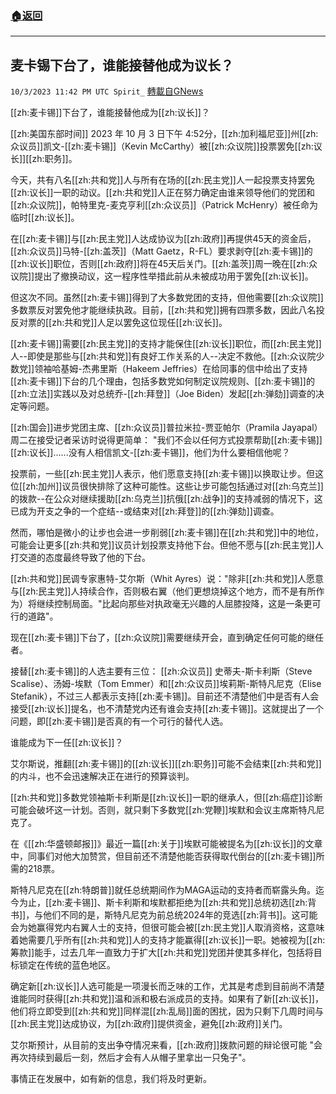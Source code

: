 ###  [:house:返回](README.md)
---


## 麦卡锡下台了，谁能接替他成为议长？
`10/3/2023 11:42 PM UTC Spirit_` [轉載自GNews](https://gnews.org/articles/1777757)

[[zh:麦卡锡]]下台了，谁能接替他成为[[zh:议长]]？


[[zh:美国东部时间]] 2023 年 10 月 3 日下午 4:52分，[[zh:加利福尼亚]]州[[zh:众议员]]凯文-[[zh:麦卡锡]]（Kevin McCarthy）被[[zh:众议院]]投票罢免[[zh:议长]][[zh:职务]]。

今天，共有八名[[zh:共和党]]人与所有在场的[[zh:民主党]]人一起投票支持罢免[[zh:议长]]一职的动议。[[zh:共和党]]人正在努力确定由谁来领导他们的党团和[[zh:众议院]]，帕特里克-麦克亨利[[zh:众议员]]（Patrick McHenry）被任命为临时[[zh:议长]]。

在[[zh:麦卡锡]]与[[zh:民主党]]人达成协议为[[zh:政府]]再提供45天的资金后，[[zh:众议员]]马特-[[zh:盖茨]]（Matt Gaetz，R-FL）要求剥夺[[zh:麦卡锡]]的[[zh:议长]]职位，否则[[zh:政府]]将在45天后关门。[[zh:盖茨]]周一晚在[[zh:众议院]]提出了撤换动议，这一程序性举措此前从未被成功用于罢免[[zh:议长]]。

但这次不同。虽然[[zh:麦卡锡]]得到了大多数党团的支持，但他需要[[zh:众议院]]多数票反对罢免他才能继续执政。目前，[[zh:共和党]]拥有四票多数，因此八名投反对票的[[zh:共和党]]人足以罢免这位现任[[zh:议长]]。

[[zh:麦卡锡]]需要[[zh:民主党]]的支持才能保住[[zh:议长]]职位，而[[zh:民主党]]人--即使是那些与[[zh:共和党]]有良好工作关系的人--决定不救他。[[zh:众议院少数党]]领袖哈基姆-杰弗里斯（Hakeem Jeffries）在给同事的信中给出了支持[[zh:麦卡锡]]下台的几个理由，包括多数党如何制定议院规则、[[zh:麦卡锡]]的[[zh:立法]]实践以及对总统乔-[[zh:拜登]]（Joe Biden）发起[[zh:弹劾]]调查的决定等问题。

[[zh:国会]]进步党团主席、[[zh:众议员]]普拉米拉-贾亚帕尔（Pramila Jayapal）周二在接受记者采访时说得更简单： "我们不会以任何方式投票帮助[[zh:麦卡锡]][[zh:议长]]......没有人相信凯文-[[zh:麦卡锡]]，他们为什么要相信他呢？

投票前，一些[[zh:民主党]]人表示，他们愿意支持[[zh:麦卡锡]]以换取让步。但这位[[zh:加州]]议员很快排除了这种可能性。这些让步可能包括通过对[[zh:乌克兰]]的拨款--在公众对继续援助[[zh:乌克兰]]抗俄[[zh:战争]]的支持减弱的情况下，这已成为开支之争的一个症结--或结束对[[zh:拜登]]的[[zh:弹劾]]调查。

然而，哪怕是微小的让步也会进一步削弱[[zh:麦卡锡]]在[[zh:共和党]]中的地位，可能会让更多[[zh:共和党]]议员计划投票支持他下台。但他不愿与[[zh:民主党]]人打交道的态度最终导致了他的下台。

[[zh:共和党]]民调专家惠特-艾尔斯（Whit Ayres）说："除非[[zh:共和党]]人愿意与[[zh:民主党]]人持续合作，否则极右翼（他们更想烧掉这个地方，而不是有所作为）将继续控制局面。"比起向那些对执政毫无兴趣的人屈膝投降，这是一条更可行的道路"。

现在[[zh:麦卡锡]]下台了，[[zh:众议院]]需要继续开会，直到确定任何可能的继任者。

接替[[zh:麦卡锡]]的人选主要有三位： [[zh:众议员]] 史蒂夫-斯卡利斯（Steve Scalise）、汤姆-埃默（Tom Emmer）和[[zh:众议员]]埃莉斯-斯特凡尼克（Elise Stefanik），不过三人都表示支持[[zh:麦卡锡]]。目前还不清楚他们中是否有人会接受[[zh:议长]]提名，也不清楚党内还有谁会支持[[zh:麦卡锡]]。这就提出了一个问题，即[[zh:麦卡锡]]是否真的有一个可行的替代人选。

谁能成为下一任[[zh:议长]]？

艾尔斯说，推翻[[zh:麦卡锡]]的[[zh:议长]][[zh:职务]]可能不会结束[[zh:共和党]]的内斗，也不会迅速解决正在进行的预算谈判。

[[zh:共和党]]多数党领袖斯卡利斯是[[zh:议长]]一职的继承人，但[[zh:癌症]]诊断可能会破坏这一计划。否则，就只剩下多数党[[zh:党鞭]]埃默和会议主席斯特凡尼克了。

在《[[zh:华盛顿邮报]]》最近一篇[[zh:关于]]埃默可能被提名为[[zh:议长]]的文章中，同事们对他大加赞赏，但目前还不清楚他能否获得取代倒台的[[zh:麦卡锡]]所需的218票。

斯特凡尼克在[[zh:特朗普]]就任总统期间作为MAGA运动的支持者而崭露头角。迄今为止，[[zh:麦卡锡]]、斯卡利斯和埃默都拒绝为[[zh:共和党]]总统初选[[zh:背书]]，与他们不同的是，斯特凡尼克为前总统2024年的竞选[[zh:背书]]。这可能会为她赢得党内右翼人士的支持，但很可能会被[[zh:民主党]]人取消资格，这意味着她需要几乎所有[[zh:共和党]]人的支持才能赢得[[zh:议长]]一职。她被视为[[zh:筹款]]能手，过去几年一直致力于扩大[[zh:共和党]]党团并使其多样化，包括将目标锁定在传统的蓝色地区。

确定新[[zh:议长]]人选可能是一项漫长而乏味的工作，尤其是考虑到目前尚不清楚谁能同时获得[[zh:共和党]]温和派和极右派成员的支持。如果有了新[[zh:议长]]，他们将立即受到[[zh:共和党]]同样混[[zh:乱局]]面的困扰，因为只剩下几周时间与[[zh:民主党]]达成协议，为[[zh:政府]]提供资金，避免[[zh:政府]]关门。

艾尔斯预计，从目前的支出争夺情况来看，[[zh:政府]]拨款问题的辩论很可能 "会再次持续到最后一刻，然后才会有人从帽子里拿出一只兔子"。

事情正在发展中，如有新的信息，我们将及时更新。



